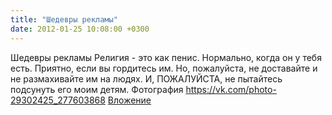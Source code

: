 ```yaml
---
title: "Шедевры рекламы"
date: 2012-01-25 10:08:00 +0300
---
```


Шедевры рекламы
Религия - это как пенис.
Нормально, когда он у тебя есть.
Приятно, если вы гордитесь им.
Но, пожалуйста, не доставайте и не размахивайте им на людях.
И, ПОЖАЛУЙСТА, не пытайтесь подсунуть его моим детям.
Фотография
<a class="vk-attach" href="https://vk.com/photo-29302425_277603868">https://vk.com/photo-29302425_277603868</a>
<a class="vk-attach" href="https://vk.com/photo-29302425_277603868">Вложение</a>
